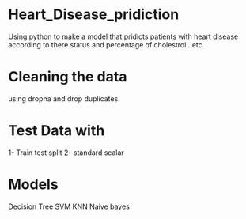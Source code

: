 # Heart_Disease_pridiction
Using python to make a model that pridicts patients with heart disease 
according to there status and percentage of cholestrol ..etc.
# Cleaning the data
using dropna and drop duplicates.
# Test Data with 
1- Train test split
2- standard scalar 
# Models
Decision Tree
SVM
KNN
Naive bayes
